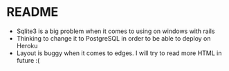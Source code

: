 # README

* Sqlite3 is a big problem when it comes to using on windows with rails
* Thinking to change it to PostgreSQL in order to be able to deploy on Heroku 
* Layout is buggy when it comes to edges. I will try to read more HTML in future :(
